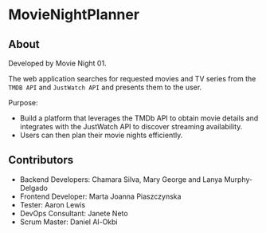 # MovieNightPlanner
## About

Developed by Movie Night 01.

The web application searches for requested movies and TV series from the `TMDB API` and `JustWatch API` and presents them to the user.

Purpose:
- Build a platform that leverages the TMDb API to obtain movie details and integrates with the JustWatch API to discover streaming availability.
- Users can then plan their movie nights efficiently.

## Contributors
- Backend Developers: Chamara Silva, Mary George and Lanya Murphy-Delgado
- Frontend Developer: Marta Joanna Piaszczynska
- Tester: Aaron Lewis
- DevOps Consultant: Janete Neto
- Scrum Master: Daniel Al-Okbi
